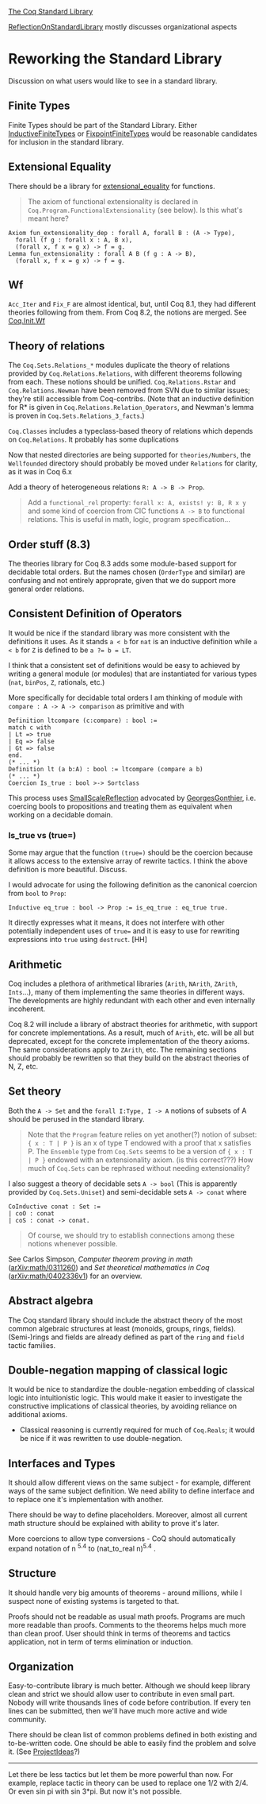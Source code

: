 [The Coq Standard Library](http://coq.inria.fr/library-eng.html)

[ReflectionOnStandardLibrary](ReflectionOnStandardLibrary) mostly discusses organizational aspects

Reworking the Standard Library
==============================

Discussion on what users would like to see in a standard library.

Finite Types
------------

Finite Types should be part of the Standard Library. Either [InductiveFiniteTypes](InductiveFiniteTypes) or [FixpointFiniteTypes](FixpointFiniteTypes) would be reasonable candidates for inclusion in the standard library.

Extensional Equality
--------------------

There should be a library for [extensional\_equality](extensional_equality) for functions.

> The axiom of functional extensionality is declared in
> `Coq.Program.FunctionalExtensionality` (see below). Is this what's meant here?

```coq
Axiom fun_extensionality_dep : forall A, forall B : (A -> Type),
  forall (f g : forall x : A, B x),
  (forall x, f x = g x) -> f = g.
Lemma fun_extensionality : forall A B (f g : A -> B),
  (forall x, f x = g x) -> f = g.
```

Wf
--

`Acc_Iter` and `Fix_F` are almost identical, but, until Coq 8.1, they had different theories following from them. From Coq 8.2, the notions are merged. See [Coq.Init.Wf](http://coq.inria.fr/library/Coq.Init.Wf.html)

Theory of relations
-------------------

The `Coq.Sets.Relations_*` modules duplicate the theory of relations provided by `Coq.Relations.Relations`, with different theorems following from each. These notions should be unified. `Coq.Relations.Rstar` and `Coq.Relations.Newman` have been removed from SVN due to similar issues; they're still accessible from Coq-contribs. (Note that an inductive definition for R\* is given in `Coq.Relations.Relation_Operators`, and Newman's lemma is proven in `Coq.Sets.Relations_3_facts`.)

`Coq.Classes` includes a typeclass-based theory of relations which depends on `Coq.Relations`. It probably has some duplications

Now that nested directories are being supported for `theories/Numbers`, the `Wellfounded` directory should probably be moved under `Relations` for clarity, as it was in Coq 6.x

Add a theory of heterogeneous relations `R: A -> B -> Prop`.

> Add a `functional_rel` property: `forall x: A, exists! y: B, R x y` and some kind of coercion from CIC functions `A -> B` to functional relations. This is useful in math, logic, program specification...

Order stuff (8.3)
-----------------

The theories library for Coq 8.3 adds some module-based support for decidable total orders. But the names chosen (`OrderType` and similar) are confusing and not entirely approprate, given that we do support more general order relations.

Consistent Definition of Operators
----------------------------------

It would be nice if the standard library was more consistent with the definitions it uses. As it stands `a < b` for `nat` is an inductive definition while `a < b` for `Z` is defined to be `a ?= b = LT`.

I think that a consistent set of definitions would be easy to achieved by writing a general module (or modules) that are instantiated for various types (`nat`, `binPos`, `Z`, rationals, etc.)

More specifically for decidable total orders I am thinking of module with `compare : A -> A -> comparison` as primitive and with

```coq
Definition ltcompare (c:compare) : bool :=
match c with
| Lt => true
| Eq => false
| Gt => false
end.
(* ... *)
Definition lt (a b:A) : bool := ltcompare (compare a b)
(* ... *)
Coercion Is_true : bool >-> Sortclass
```

This process uses [SmallScaleReflection](SmallScaleReflection) advocated by [GeorgesGonthier](GeorgesGonthier), i.e. coercing bools to propositions and treating them as equivalent when working on a decidable domain.

### Is\_true vs (true=)

Some may argue that the function `(true=)` should be the coercion because it allows access to the extensive array of rewrite tactics. I think the above definition is more beautiful. Discuss.

I would advocate for using the following definition as the canonical coercion from `bool` to `Prop`:

```coq
Inductive eq_true : bool -> Prop := is_eq_true : eq_true true.
```

It directly expresses what it means, it does not interfere with other potentially independent uses of `true=` and it is easy to use for rewriting expressions into `true` using `destruct`. \[HH\]

Arithmetic
----------

Coq includes a plethora of arithmetical libraries (`Arith`, `NArith`, `ZArith`, `Ints`...), many of them implementing the same theories in different ways. The developments are highly redundant with each other and even internally incoherent.

Coq 8.2 will include a library of abstract theories for arithmetic, with support for concrete implementations. As a result, much of `Arith`, etc. will be all but deprecated, except for the concrete implementation of the theory axioms. The same considerations apply to `ZArith`, etc. The remaining sections should probably be rewritten so that they build on the abstract theories of N, Z, etc.

Set theory
----------

Both the `A -> Set` and the `forall I:Type, I -> A` notions of subsets of A should be perused in the standard library.

> Note that the `Program` feature relies on yet another(?) notion of subset: `{ x : T | P }` is an x of type T endowed with a proof that x satisfies P. The `Ensemble` type from `Coq.Sets` seems to be a version of `{ x : T | P }` endowed with an extensionality axiom. (is this correct???) How much of `Coq.Sets` can be rephrased without needing extensionality?

I also suggest a theory of decidable sets `A -> bool` (This is apparently provided by `Coq.Sets.Uniset`) and semi-decidable sets `A -> conat` where

```coq
CoInductive conat : Set :=
| coO : conat
| coS : conat -> conat.
```

> Of course, we should try to establish connections among these notions whenever possible.

See Carlos Simpson, *Computer theorem proving in math* ([arXiv:math/0311260](http://arxiv.ccsd.cnrs.fr/abs/math/0311260)) and *Set theoretical mathematics in Coq* ([arXiv:math/0402336v1](http://arxiv.ccsd.cnrs.fr/abs/math/0402336v1)) for an overview.

Abstract algebra
----------------

The Coq standard library should include the abstract theory of the most common algebraic structures at least (monoids, groups, rings, fields). (Semi-)rings and fields are already defined as part of the `ring` and `field` tactic families.

Double-negation mapping of classical logic
------------------------------------------

It would be nice to standardize the double-negation embedding of classical logic into intuitionistic logic. This would make it easier to investigate the constructive implications of classical theories, by avoiding reliance on additional axioms.

-   Classical reasoning is currently required for much of `Coq.Reals`; it would be nice if it was rewritten to use double-negation.

Interfaces and Types
--------------------

It should allow different views on the same subject - for example, different ways of the same subject definition. We need ability to define interface and to replace one it's implementation with another.

There should be way to define placeholders. Moreover, almost all current math structure should be explained with ability to prove it's later.

More coercions to allow type conversions - CoQ should automatically expand notation of n <sup>5.4</sup> to (nat\_to\_real n)<sup>5.4</sup> .

Structure
---------

It should handle very big amounts of theorems - around millions, while I suspect none of existing systems is targeted to that.

Proofs should not be readable as usual math proofs. Programs are much more readable than proofs. Comments to the theorems helps much more than clean proof. User should think in terms of theorems and tactics application, not in term of terms elimination or induction.

Organization
------------

Easy-to-contribute library is much better. Although we should keep library clean and strict we should allow user to contribute in even small part. Nobody will write thousands lines of code before contribution. If every ten lines can be submitted, then we'll have much more active and wide community.

There should be clean list of common problems defined in both existing and to-be-written code. One should be able to easily find the problem and solve it. (See [ProjectIdeas](ProjectIdeas)?)

------------------------------------------------------------------------

Let there be less tactics but let them be more powerful than now. For example, replace tactic in theory can be used to replace one 1/2 with 2/4. Or even sin pi with sin 3\*pi. But now it's not possible.
